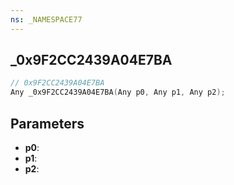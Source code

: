 ```yaml
---
ns: _NAMESPACE77
---
```

## _0x9F2CC2439A04E7BA

```c
// 0x9F2CC2439A04E7BA
Any _0x9F2CC2439A04E7BA(Any p0, Any p1, Any p2);
```

## Parameters
* **p0**:
* **p1**:
* **p2**:
